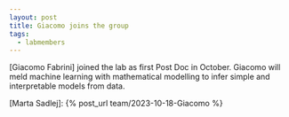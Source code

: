 ```yaml
---
layout: post
title: Giacomo joins the group
tags:
  - labmembers
---
```

[Giacomo Fabrini] joined the lab as first Post Doc in October. Giacomo will meld machine learning with mathematical modelling to infer simple and interpretable models from data.

[Marta Sadlej]: {% post_url team/2023-10-18-Giacomo %}
